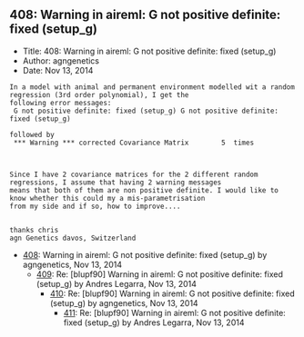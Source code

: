 ## 408: Warning in aireml: G not positive definite: fixed (setup_g)

- Title: 408: Warning in aireml: G not positive definite: fixed (setup_g)
- Author: agngenetics
- Date: Nov 13, 2014

```
In a model with animal and permanent environment modelled wit a random regression (3rd order polynomial), I get the
following error messages:
 G not positive definite: fixed (setup_g) G not positive definite: fixed (setup_g)

followed by
 *** Warning *** corrected Covariance Matrix		5  times



Since I have 2 covariance matrices for the 2 different random regressions, I assume that having 2 warning messages
means that both of them are non positive definite. I would like to know whether this could my a mis-parametrisation
from my side and if so, how to improve....


thanks chris
agn Genetics davos, Switzerland
```

- [408](0408.md): Warning in aireml: G not positive definite: fixed (setup_g) by agngenetics, Nov 13, 2014
    - [409](0409.md): Re: [blupf90] Warning in aireml: G not positive definite: fixed (setup_g) by Andres Legarra, Nov 13, 2014
        - [410](0410.md): Re: [blupf90] Warning in aireml: G not positive definite: fixed (setup_g) by agngenetics, Nov 13, 2014
            - [411](0411.md): Re: [blupf90] Warning in aireml: G not positive definite: fixed (setup_g) by Andres Legarra, Nov 13, 2014
